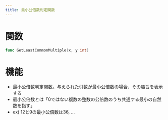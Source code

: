 ```yaml
---
title: 最小公倍数判定関数
---
```

# 関数
```go
func GetLeastCommonMultiple(x, y int)
```

# 機能
- 最小公倍数判定関数。与えられた引数が最小公倍数の場合、その趣旨を表示する
- 最小公倍数とは「0ではない複数の整数の公倍数のうち共通する最小の自然数を指す」
- ex) 12と9の最小公倍数は36, ...